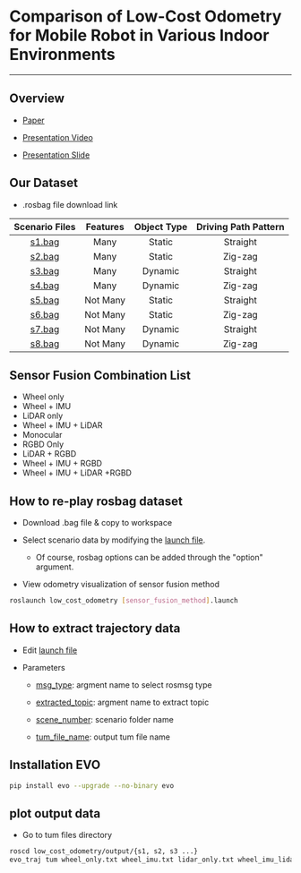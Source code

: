 # Comparison of Low-Cost Odometry for Mobile Robot in Various Indoor Environments

---

## Overview

- [Paper](https://github.com/SNU-SF4/low_cost_odometry/blob/master/docs/final_report.pdf)

- [Presentation Video](https://youtu.be/iK0QkvQVDcc)

- [Presentation Slide](https://github.com/SNU-SF4/low_cost_odometry/blob/master/docs/final_presentation.pdf)

## Our Dataset

- .rosbag file download link

| Scenario Files | Features | Object Type | Driving Path Pattern |
|:--------------:|:--------:|:-----------:|:--------------------:|
| [s1.bag](https://drive.google.com/file/d/1wzxDV77zRVn54Utbji_6kYGPARO9lEUA/view?usp=sharing) | Many | Static | Straight |
| [s2.bag](https://drive.google.com/file/d/1NdQNDeO9lAZSxGLSwATfnhGLFPFWQTwo/view?usp=sharing) | Many | Static | Zig-zag |
| [s3.bag](https://drive.google.com/file/d/1Z_XrhmLtkIxeywfYbzp9B9SXbCQKng2S/view?usp=sharing) | Many | Dynamic | Straight |
| [s4.bag](https://drive.google.com/file/d/1Mz33g9se3Gz_AfXxkszVqeF8Brn0HB8S/view?usp=sharing) | Many | Dynamic | Zig-zag |
| [s5.bag](https://drive.google.com/file/d/1yhdSs-YQiiyNVaIjRY0iPPceRBmjUaWg/view?usp=sharing) | Not Many | Static | Straight |
| [s6.bag](https://drive.google.com/file/d/1dNNRLzCfjIUs9eEikB_6pS679w0Aib02/view?usp=sharing) | Not Many | Static | Zig-zag |
| [s7.bag](https://drive.google.com/file/d/1wfo1uhe8xe8nkJTT9hZ1DhK6sDnqWsCg/view?usp=sharing) | Not Many | Dynamic | Straight |
| [s8.bag](https://drive.google.com/file/d/1WTiYG-9ADSSttW8-QoeQ1mMmT80McESL/view?usp=sharing) | Not Many | Dynamic | Zig-zag |

## Sensor Fusion Combination List

- Wheel only
- Wheel + IMU
- LiDAR only
- Wheel + IMU + LiDAR
- Monocular
- RGBD Only
- LiDAR + RGBD
- Wheel + IMU + RGBD
- Wheel + IMU + LiDAR +RGBD

## How to re-play rosbag dataset

- Download .bag file & copy to workspace

- Select scenario data by modifying the [launch file](https://github.com/SNU-SF4/low_cost_odometry/blob/master/launch/rosbag_play.launch).

  - Of course, rosbag options can be added through the "option" argument.

- View odometry visualization of sensor fusion method

```bash
roslaunch low_cost_odometry [sensor_fusion_method].launch
```

## How to extract trajectory data

- Edit [launch file](https://github.com/SNU-SF4/low_cost_odometry/blob/master/launch/rosmsg_to_tum.launch)

- Parameters
  - [msg_type](https://github.com/SNU-SF4/low_cost_odometry/blob/master/launch/rosmsg_to_tum.launch#L20): argment name to select rosmsg type

  - [extracted_topic](https://github.com/SNU-SF4/low_cost_odometry/blob/master/launch/rosmsg_to_tum.launch#L21): argment name to extract topic

  - [scene_number](https://github.com/SNU-SF4/low_cost_odometry/blob/master/launch/rosmsg_to_tum.launch#L22): scenario folder name

  - [tum_file_name](https://github.com/SNU-SF4/low_cost_odometry/blob/master/launch/rosmsg_to_tum.launch#L22): output tum file name

## Installation EVO

```bash
pip install evo --upgrade --no-binary evo
```

## plot output data

- Go to tum files directory

```bash
roscd low_cost_odometry/output/{s1, s2, s3 ...}
evo_traj tum wheel_only.txt wheel_imu.txt lidar_only.txt wheel_imu_lidar.txt rgbd.txt wheel_imu_rgbd.txt lidar_rgbd.txt wheel_imu_lidar_rgbd.txt --plot
```
